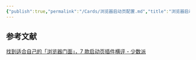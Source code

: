 ```yaml
---
{"publish":true,"permalink":"/Cards/浏览器启动页配置.md","title":"浏览器启动页配置","created":"2022-09-22","modified":"2023-03-14","cssclasses":""}
---
```



## 参考文献

[找到适合自己的「浏览器门面」，7 款启动页插件横评 - 少数派](https://sspai.com/post/75591)